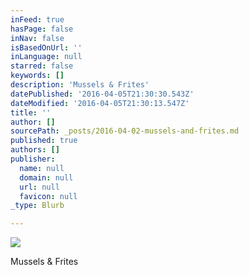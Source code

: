 ```yaml
---
inFeed: true
hasPage: false
inNav: false
isBasedOnUrl: ''
inLanguage: null
starred: false
keywords: []
description: 'Mussels & Frites'
datePublished: '2016-04-05T21:30:30.543Z'
dateModified: '2016-04-05T21:30:13.547Z'
title: ''
author: []
sourcePath: _posts/2016-04-02-mussels-and-frites.md
published: true
authors: []
publisher:
  name: null
  domain: null
  url: null
  favicon: null
_type: Blurb

---
```

![](https://the-grid-user-content.s3-us-west-2.amazonaws.com/0beafc38-e5e0-4025-950d-b55a34e0f17f.jpg)

Mussels & Frites